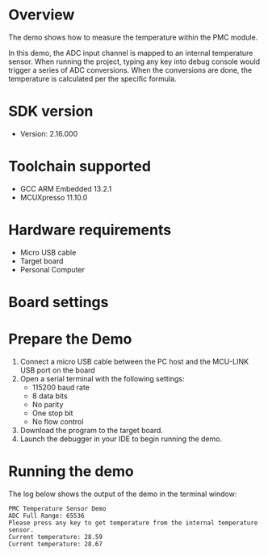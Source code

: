 Overview
========

The demo shows how to measure the temperature within the PMC module.

In this demo, the ADC input channel is mapped to an internal temperature sensor. When running the project, typing
any key into debug console would trigger a series of ADC conversions. When the conversions are done, the temperature is
calculated per the specific formula.


SDK version
===========
- Version: 2.16.000

Toolchain supported
===================
- GCC ARM Embedded  13.2.1
- MCUXpresso  11.10.0

Hardware requirements
=====================
- Micro USB cable
- Target board
- Personal Computer

Board settings
==============


Prepare the Demo
================
1.  Connect a micro USB cable between the PC host and the MCU-LINK USB port on the board
2.  Open a serial terminal with the following settings:
    - 115200 baud rate
    - 8 data bits
    - No parity
    - One stop bit
    - No flow control
3.  Download the program to the target board.
4.  Launch the debugger in your IDE to begin running the demo.

Running the demo
================
The log below shows the output of the demo in the terminal window:
~~~~~~~~~~~~~~~~~~~~~~~~~~~~~~~~~~~
PMC Temperature Sensor Demo
ADC Full Range: 65536
Please press any key to get temperature from the internal temperature sensor.
Current temperature: 28.59
Current temperature: 28.67
~~~~~~~~~~~~~~~~~~~~~~~~~~~~~~~~~~~
